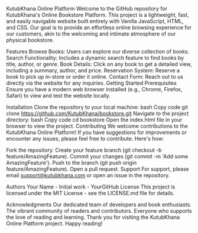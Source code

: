 KutubKhana Online Platform
Welcome to the GitHub repository for KutubKhana's Online Bookstore Platform. This project is a lightweight, fast, and easily navigable website built entirely with Vanilla JavaScript, HTML, and CSS. Our goal is to provide an effortless online browsing experience for our customers, akin to the welcoming and intimate atmosphere of our physical bookstore.

Features
Browse Books: Users can explore our diverse collection of books.
Search Functionality: Includes a dynamic search feature to find books by title, author, or genre.
Book Details: Click on any book to get a detailed view, including a summary, author, and price.
Reservation System: Reserve a book to pick up in-store or order it online.
Contact Form: Reach out to us directly via the website for any inquiries.
Getting Started
Prerequisites
Ensure you have a modern web browser installed (e.g., Chrome, Firefox, Safari) to view and test the website locally.

Installation
Clone the repository to your local machine:
bash
Copy code
git clone https://github.com/KutubKhana/bookstore.git
Navigate to the project directory:
bash
Copy code
cd bookstore
Open the index.html file in your browser to view the project.
Contributing
We welcome contributions to the KutubKhana Online Platform! If you have suggestions for improvements or encounter any issues, please feel free to contribute. Here's how:

Fork the repository.
Create your feature branch (git checkout -b feature/AmazingFeature).
Commit your changes (git commit -m 'Add some AmazingFeature').
Push to the branch (git push origin feature/AmazingFeature).
Open a pull request.
Support
For support, please email support@kutubkhana.com or open an issue in the repository.

Authors
Your Name - Initial work - YourGitHub
License
This project is licensed under the MIT License - see the LICENSE.md file for details.

Acknowledgments
Our dedicated team of developers and book enthusiasts.
The vibrant community of readers and contributors.
Everyone who supports the love of reading and learning.
Thank you for visiting the KutubKhana Online Platform project. Happy reading!
